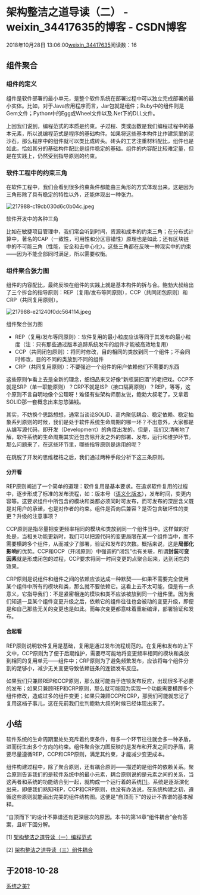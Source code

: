 # 架构整洁之道导读（二） - weixin_34417635的博客 - CSDN博客












2018年10月28日 13:06:00[weixin_34417635](https://me.csdn.net/weixin_34417635)阅读数：16









## 组件聚合

### 组件的定义

组件是软件部署的最小单元，是整个软件系统在部署过程中可以独立完成部署的最小实体。比如，对于Java应用程序而言，Jar包就是组件；Ruby中的组件则是Gem文件；Python中的Egg或Wheel文件以及.Net下的DLL文件。

上回我们说到，编程范式的本质是约束。子过程、类或函数是我们编程过程中的基本元素，所以说编程范式是程序的基础构件。如果将这些基本构件比作建筑里的泥沙石，那么程序中的组件就可以类比成砖头。砖头的工艺注重材料配比，组件也是如此，恰如其分的基础构件配比是组件稳定的基础。组件的内容配比较难定量，但是在实践上，仍然受到指导原则的约束。

### 软件工程中的约束三角

在软件工程中，我们会看到很多约束条件都能由三角形的方式体现出来。这是因为三角形除了具有稳定的特性以外，还能体现出一种张力。






![217988-c19cb030d6c0b04c.jpeg](https://upload-images.jianshu.io/upload_images/217988-c19cb030d6c0b04c.jpeg)


软件开发中的各种三角


比如在敏捷项目管理中，我们常会听到时间，资源和成本的约束三角；在分布式计算中，著名的CAP（一致性，可用性和分区容错性）原理也是如此；还有区块链中的不可能三角（性能，安全和去中心化）。这些三角都在反映一种现实中的约束——因为不能全部同时满足，所以需要权衡。

### 组件聚合张力图

组件的内容配比，最终反映在组件的实践上就是基本构件的拆与合。鲍勃大叔给出了三个拆合的指导原则：REP（复用/发布等同原则），CCP（共同闭包原则）和CRP（共同复用原则）。






![217988-e21240f0dc564114.jpeg](https://upload-images.jianshu.io/upload_images/217988-e21240f0dc564114.jpeg)


组件聚合张力图

- REP（复用/发布等同原则）：软件复用的最小粒度应该等同于其发布的最小粒度（注：只有那些通过版本追踪系统发布的组件才能被高效地复用）
- CCP（共同闭包原则）：将同时修改，目的相同的类放到同一个组件；不会同时修改，目的不同的类放到不同的组件
- CRP（共同复用原则）：不要强迫一个组件的用户依赖他们不需要的东西

这些原则乍看上去是全新的理念，细细品来又好像“新瓶装旧酒”的老把戏。CCP不就是SRP（单一职能原则）？CRP不就是ISP（接口隔离原则）？REP，等等，这个原则不言自明地像个公理呀！难怪有些架构师朋友说，鲍勃大叔老了，又拿着SOLID那一套概念出来忽悠~~骗钱~~。

其实，不妨换个思路想想，通常当谈论SOLID、高内聚低耦合、稳定依赖、稳定抽象系列原则的时候，我们是处于软件系统生命周期的哪一环？不出意外，大家都是从编写源代码，即开发（Development）的角度出发的。但是，我们又清晰地了解，软件系统的生命周期其实还包含除开发之外的部署、发布，运行和维护环节。那么问题来了，在这些环节里，哪些指导原则是适用的呢？

在跳脱了开发的思维桎梏之后，我们通过两种手段分析下这三条原则。

#### 分开看

REP原则阐述了一个简单的道理：软件复用是基本要求。在追求软件复用的过程中，逐步形成了标准的发布流程，如：版本号（[语义化版本](https://semver.org/lang/zh-CN/)），发布时间，变更内容等。这要求组件中所包含的模块和类都必须同时可发布，而可发布的深层含义既是对用户的承诺，也是对作者的约束。组件是否向后兼容？是否包含破坏性的变更？升级的注意事项？

CCP原则是指尽量把变更频率相同的模块和类放到同一个组件当中。这样做的好处是，当相关功能更新时，我们可以把源代码的变更局限在某一个组件当中，而不需要横跨多个组件，从而减少了部署，验证和发布的次数。概括来说，这是**局部化影响**的优势。CCP和OCP（开闭原则）中强调的“闭包”也有关联，所谓**封装可变因素**就是形成闭包的过程，CCP要求将同一时间变更的点聚合起来，达到闭包的效果。

CRP原则是说组件和组件之间的依赖应该达成一种默契——如果不需要完全使用某个组件中所有的模块和类，那么就不要依赖它。这看上去不太可能，但是有一点意义，它指导我们：不是紧密相连的模块和类不应该被放到同一个组件里。因为我们知道一旦某个组件变更升级之后，依赖它的组件往往也会被动的变更升级，即便是和自己那些无关的变更也是如此。而每次变更都意味着重新编译，部署验证和发布。

#### 合起看

REP原则说明软件复用是基础，复用是通过发布流程规范的。在复用和发布的上下文中，CCP原则为了便于后期维护，需要尽可能地将变更频率相同的模块和类放到相同的复用单元——组件中；CRP原则为了避免频繁发布，应该将每个组件分割的足够小，减少无关变更导致依赖链条的连锁发布反应。

如果我们只兼顾REP和CCP原则，那么就可能由于连锁发布反应，出现很多不必要的发布；如果只兼顾REP和CRP原则，那么就可能因为实现一个功能需要横跨多个组件修改，造成过多的组件变更；如果只兼顾CCP和CRP，那我们可能就忘记了复用这档子事儿，这在先前我们批判鲍勃大叔的时候已经体现出来了。

## 小结

软件系统的生命周期里处处充斥着约束条件，每多一个环节往往就会多一种矛盾，进而衍生出多个方向的约束。组件聚合张力图反映的是发布和开发之间的矛盾，需要尽量遵循REP，CCP和CRP原则，满足其约束，才能减少变更成本。

组件构建过程中，除了聚合原则，还有耦合原则——描述的是组件的依赖关系。聚合原则告诉我们的是软件系统中的最小元素，耦合原则说的是元素之间的关系，当这两者和系统的功能结合到一起，就构成一个运行着的系统[[1]](#fn1)。系统是逐渐演化出来，即便我们熟知REP，CCP和CRP原则，也没有办法说，在系统构建之初，遵循这些原则就能画出完美的组件结构图。这便是“自顶而下”的设计不靠谱的基本解释。

“自顶而下”的设计不靠谱还有更深层次的原因。本书的第14章“组件耦合”会有答案，且听下回分解。

[1] [架构整洁之道导读（一）编程范式](https://www.jianshu.com/p/1100936e9f76)

[2] [架构整洁之道导读（三）组件耦合](https://www.jianshu.com/p/d651c9fb1755)

于2018-10-28
- 
[系统之美](https://www.jianshu.com/p/da088142eef2)[?](#fnref1)







